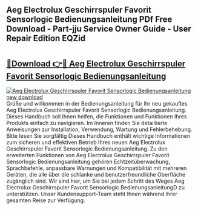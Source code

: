 ## Aeg Electrolux Geschirrspuler Favorit Sensorlogic Bedienungsanleitung PDf Free Download - Part-jju Service Owner Guide - User Repair Edition EQZid

# <h2><a href="http://df1bfb7.blite.top/?on=Aeg+Electrolux+Geschirrspuler+Favorit+Sensorlogic+Bedienungsanleitung">🔗Download 👉🔴 Aeg Electrolux Geschirrspuler Favorit Sensorlogic Bedienungsanleitung</a></h2>

[![Aeg Electrolux Geschirrspuler Favorit Sensorlogic Bedienungsanleitung new download](https://i.imgur.com/lujVjoI.png)](http://df1bfb7.blite.top/?on=Aeg+Electrolux+Geschirrspuler+Favorit+Sensorlogic+Bedienungsanleitung)
Grüße und willkommen in der Bedienungsanleitung für Ihr neu gekauftes Aeg Electrolux Geschirrspuler Favorit Sensorlogic Bedienungsanleitung. Dieses Handbuch soll Ihnen helfen, die Funktionen und Funktionen Ihres Produkts einfach zu navigieren. Im Inneren finden Sie detaillierte Anweisungen zur Installation, Verwendung, Wartung und Fehlerbehebung. Bitte lesen Sie sorgfältig Dieses Handbuch enthält wichtige Informationen zum sicheren und effektiven Betrieb Ihres neuen Aeg Electrolux Geschirrspuler Favorit Sensorlogic Bedienungsanleitung. Zu den erweiterten Funktionen von Aeg Electrolux Geschirrspuler Favorit Sensorlogic Bedienungsanleitung gehören Echtzeitüberwachung, Sprachbefehle, anpassbare Warnungen und Kompatibilität mit mehreren Geräten, die alle über die schlanke und benutzerfreundliche Oberfläche zugänglich sind. Wir sind hier, um Sie bei jedem Schritt des Weges Aeg Electrolux Geschirrspuler Favorit Sensorlogic BedienungsanleitungD zu unterstützen. Unser Kundensupport-Team steht Ihnen während Ihrer gesamten Reise zur Verfügung.
